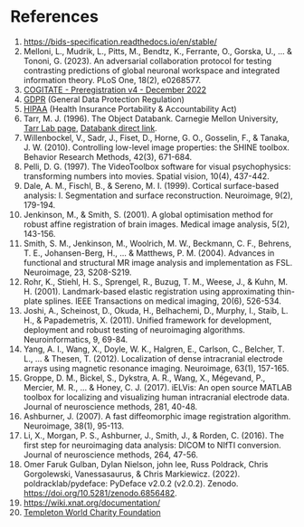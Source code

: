 # References

1. https://bids-specification.readthedocs.io/en/stable/
2. Melloni, L., Mudrik, L., Pitts, M., Bendtz, K., Ferrante, O., Gorska, U., ... & Tononi, G. (2023). An adversarial collaboration protocol for testing contrasting predictions of global neuronal workspace and integrated information theory. PLoS One, 18(2), e0268577.
3. [COGITATE - Preregistration v4 - December 2022](https://osf.io/gm3vd)
4. [GDPR](https://gdpr-info.eu) (General Data Protection Regulation)
5. [HIPAA](https://www.hhs.gov/hipaa/for-professionals/compliance-enforcement/index.html) (Health Insurance Portability & Accountability Act)
6. Tarr, M. J. (1996). The Object Databank. Carnegie Mellon University, [Tarr Lab page](https://sites.google.com/andrew.cmu.edu/tarrlab/stimuli?authuser=0), [Databank direct link](https://drive.google.com/file/d/1_2H7byO2xSXTOOCZP4zDIHbMPTs5XIx3/view).
7. Willenbockel, V., Sadr, J., Fiset, D., Horne, G. O., Gosselin, F., & Tanaka, J. W. (2010). Controlling low-level image properties: the SHINE toolbox. Behavior Research Methods, 42(3), 671-684.
8. Pelli, D. G. (1997). The VideoToolbox software for visual psychophysics: transforming numbers into movies. Spatial vision, 10(4), 437-442.
9. Dale, A. M., Fischl, B., & Sereno, M. I. (1999). Cortical surface-based analysis: I. Segmentation and surface reconstruction. Neuroimage, 9(2), 179-194.
10. Jenkinson, M., & Smith, S. (2001). A global optimisation method for robust affine registration of brain images. Medical image analysis, 5(2), 143-156.
11. Smith, S. M., Jenkinson, M., Woolrich, M. W., Beckmann, C. F., Behrens, T. E., Johansen-Berg, H., ... & Matthews, P. M. (2004). Advances in functional and structural MR image analysis and implementation as FSL. Neuroimage, 23, S208-S219.
12. Rohr, K., Stiehl, H. S., Sprengel, R., Buzug, T. M., Weese, J., & Kuhn, M. H. (2001). Landmark-based elastic registration using approximating thin-plate splines. IEEE Transactions on medical imaging, 20(6), 526-534.
13. Joshi, A., Scheinost, D., Okuda, H., Belhachemi, D., Murphy, I., Staib, L. H., & Papademetris, X. (2011). Unified framework for development, deployment and robust testing of neuroimaging algorithms. Neuroinformatics, 9, 69-84.
14. Yang, A. I., Wang, X., Doyle, W. K., Halgren, E., Carlson, C., Belcher, T. L., ... & Thesen, T. (2012). Localization of dense intracranial electrode arrays using magnetic resonance imaging. Neuroimage, 63(1), 157-165.
15. Groppe, D. M., Bickel, S., Dykstra, A. R., Wang, X., Mégevand, P., Mercier, M. R., ... & Honey, C. J. (2017). iELVis: An open source MATLAB toolbox for localizing and visualizing human intracranial electrode data. Journal of neuroscience methods, 281, 40-48.
16. Ashburner, J. (2007). A fast diffeomorphic image registration algorithm. Neuroimage, 38(1), 95-113.
17. Li, X., Morgan, P. S., Ashburner, J., Smith, J., & Rorden, C. (2016). The first step for neuroimaging data analysis: DICOM to NIfTI conversion. Journal of neuroscience methods, 264, 47-56.
18. Omer Faruk Gulban, Dylan Nielson, john lee, Russ Poldrack, Chris Gorgolewski, Vanessasaurus, & Chris Markiewicz. (2022). poldracklab/pydeface: PyDeface v2.0.2 (v2.0.2). Zenodo. https://doi.org/10.5281/zenodo.6856482.
19. https://wiki.xnat.org/documentation/
20. [Templeton World Charity Foundation](https://doi.org/10.54224/20389)

